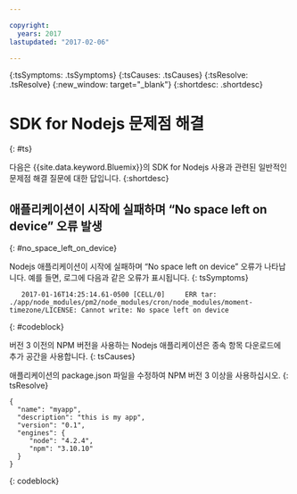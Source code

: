 ```yaml
---

copyright:
  years: 2017
lastupdated: "2017-02-06"

---
```


{:tsSymptoms: .tsSymptoms}
{:tsCauses: .tsCauses}
{:tsResolve: .tsResolve}
{:new_window: target="_blank"}
{:shortdesc: .shortdesc}

# SDK for Nodejs 문제점 해결
{: #ts}


다음은 {{site.data.keyword.Bluemix}}의 SDK for Nodejs 사용과 관련된 일반적인 문제점 해결 질문에 대한 답입니다.
{:shortdesc}

## 애플리케이션이 시작에 실패하며 “No space left on device” 오류 발생
{: #no_space_left_on_device}


Nodejs 애플리케이션이 시작에 실패하며 “No space left on device” 오류가 나타납니다. 예를 들면, 로그에 다음과 같은 오류가 표시됩니다.
{: tsSymptoms}

```
   2017-01-16T14:25:14.61-0500 [CELL/0]     ERR tar: ./app/node_modules/pm2/node_modules/cron/node_modules/moment-timezone/LICENSE: Cannot write: No space left on device

```
{: #codeblock}

버전 3 이전의 NPM 버전을 사용하는 Nodejs 애플리케이션은 종속 항목 다운로드에 추가 공간을 사용합니다.
{: tsCauses}

애플리케이션의 package.json 파일을 수정하여 NPM 버전 3 이상을 사용하십시오.
{: tsResolve}

```
{
  "name": "myapp",
  "description": "this is my app",
  "version": "0.1",
  "engines": {
     "node": "4.2.4",
     "npm": "3.10.10"
  }
}
```
{: codeblock}
